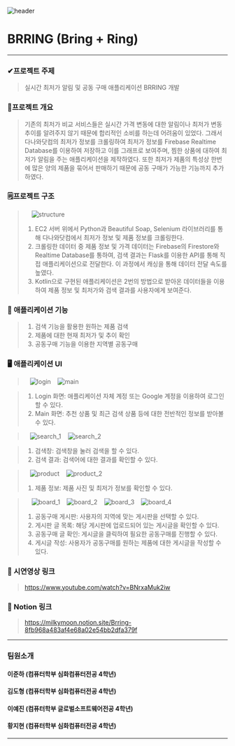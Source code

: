 ![header](https://capsule-render.vercel.app/api?type=soft&color=F7F3E9&height=120&text=BRRING&&animation=fadeIn&&fontSize=40)

# BRRING (Bring + Ring)
------------
### ✔프로젝트 주제
> 실시간 최저가 알림 및 공동 구매 애플리케이션 BRRING 개발

### 🧨프로젝트 개요
> 기존의 최저가 비교 서비스들은 실시간 가격 변동에 대한 알림이나 최저가 변동 추이를 알려주지 않기 때문에 합리적인 소비를 하는데 어려움이 있었다. 그래서 다나와닷컴의 최저가 정보를 크롤링하여 최저가 정보를 Firebase Realtime Database를 이용하여 저장하고 이를 그래프로 보여주며, 찜한 상품에 대하여 최저가 알림을 주는 애플리케이션을 제작하였다. 또한 최저가 제품의 특성상 한번에 많은 양의 제품을 묶어서 판매하기 때문에 공동 구매가 가능한 기능까지 추가하였다.

### 🗒프로젝트 구조
>
> &nbsp;&nbsp;&nbsp;&nbsp;![structure](https://user-images.githubusercontent.com/51983113/148374867-ed3f15f7-e7d3-4719-96aa-9fe04d936a14.png)
>
> 1. EC2 서버 위에서 Python과 Beautiful Soap, Selenium 라이브러리를 통해 다나와닷컴에서 최저가 정보 및 제품 정보를 크롤링한다. 
> 2. 크롤링한 데이터 중 제품 정보 및 가격 데이터는 Firebase의 Firestore와 Realtime Database를 통하여, 검색 결과는 Flask를 이용한 API를 통해 직접 애플리케이션으로 전달한다. 이 과정에서 캐싱을 통해 데이터 전달 속도를 높였다.
> 3. Kotlin으로 구현된 애플리케이션은 2번의 방법으로 받아온 데이터들을 이용하여 제품 정보 및 최저가와 검색 결과를 사용자에게 보여준다.

### 📖 애플리케이션 기능

> 1. 검색 기능을 활용한 원하는 제품 검색
> 2. 제품에 대한 현재 최저가 및 추이 확인
> 3. 공동구매 기능을 이용한 지역별 공동구매


### 🖥 애플리케이션 UI
>
> &nbsp;&nbsp;&nbsp;![login](https://user-images.githubusercontent.com/51983113/148375620-b912682e-5c02-4ab2-82e9-673ad5a2c7b3.png)
> &nbsp;&nbsp;&nbsp;![main](https://user-images.githubusercontent.com/51983113/148375624-f4a70332-185b-4787-92c6-1effc4b120e1.png)

> 1. Login 화면: 애플리케이션 자체 계정 또는 Google 계정을 이용하여 로그인 할 수 있다.
> 2. Main 화면: 추천 상품 및 최근 검색 상품 등에 대한 전반적인 정보를 받아볼 수 있다.

>&nbsp;&nbsp;&nbsp;![search_1](https://user-images.githubusercontent.com/51983113/148375928-457ab17a-639b-4949-bf9e-a4d6164e64f6.png)
>&nbsp;&nbsp;&nbsp;![search_2](https://user-images.githubusercontent.com/51983113/148378411-f44dbf30-d26c-453f-95a2-7b25b4c542f9.png)

> 1. 검색창: 검색창을 눌러 검색을 할 수 있다.
> 2. 검색 결과: 검색어에 대한 결과를 확인할 수 있다.

>&nbsp;&nbsp;&nbsp;![product](https://user-images.githubusercontent.com/51983113/148376127-b7bfcb98-dcb1-4c57-9e66-dfef69b9ced7.png)
>&nbsp;&nbsp;&nbsp;![product_2](https://user-images.githubusercontent.com/51983113/148376134-757a34c1-ff22-4e2f-8b0a-34312794126a.png)
>1. 제품 정보: 제품 사진 및 최저가 정보를 확인할 수 있다.

>&nbsp;&nbsp;&nbsp; ![board_1](https://user-images.githubusercontent.com/51983113/148376150-10c3dec7-66a1-49be-ad82-d01e5442c1e0.png)
>&nbsp;&nbsp;&nbsp;![board_2](https://user-images.githubusercontent.com/51983113/148376151-7e85d5c3-f2cf-4c6e-858e-d83169330550.png)
>&nbsp;&nbsp;&nbsp;![board_3](https://user-images.githubusercontent.com/51983113/148376156-f072934c-8eb5-4ff1-925c-4a328b124cdb.png)
>&nbsp;&nbsp;&nbsp;![board_4](https://user-images.githubusercontent.com/51983113/148376160-2541ca28-9621-4aa5-bc8b-3288808a233b.png)
> 1. 공동구매 게시판: 사용자의 지역에 맞는 게시판을 선택할 수 있다.
> 2. 게시판 글 목록: 해당 게시판에 업로드되어 있는 게시글을 확인할 수 있다.
> 3. 공동구매 글 확인: 게시글을 클릭하여 필요한 공동구매를 진행할 수 있다.
> 4. 게시글 작성: 사용자가 공동구매를 원하는 제품에 대한 게시글을 작성할 수 있다.

### 🎥 시연영상 링크
> https://www.youtube.com/watch?v=BNrxaMuk2iw

### 🧑 Notion 링크
>https://milkymoon.notion.site/Brring-8fb968a483af4e68a02e54bb2dfa379f

------------
### 팀원소개
#### 이준하 (컴퓨터학부 심화컴퓨터전공 4학년)   
#### 김도형 (컴퓨터학부 심화컴퓨터전공 4학년)   
#### 이예진 (컴퓨터학부 글로벌소프트웨어전공 4학년) 
#### 황지현 (컴퓨터학부 심화컴퓨터전공 4학년)   
------------
